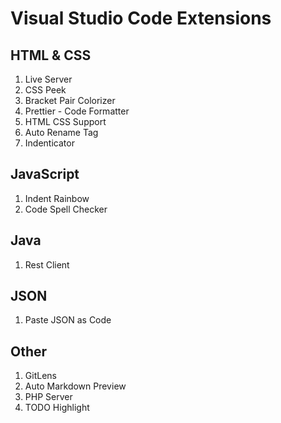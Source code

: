 # Visual Studio Code Extensions
## HTML & CSS 
1. Live Server
1. CSS Peek
1. Bracket Pair Colorizer
1. Prettier - Code Formatter
1. HTML CSS Support
1. Auto Rename Tag
1. Indenticator

## JavaScript
1. Indent Rainbow 
1. Code Spell Checker 

## Java
1. Rest Client 

## JSON
1. Paste JSON as Code

## Other 
1. GitLens 
1. Auto Markdown Preview
1. PHP Server 
1. TODO Highlight 
